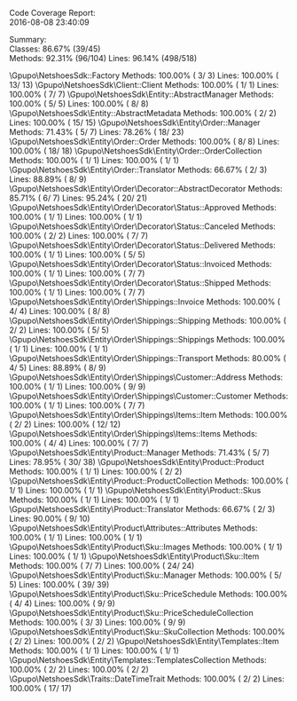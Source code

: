 

Code Coverage Report:      
  2016-08-08 23:40:09      
                           
 Summary:                  
  Classes: 86.67% (39/45)  
  Methods: 92.31% (96/104) 
  Lines:   96.14% (498/518)

\Gpupo\NetshoesSdk::Factory
  Methods: 100.00% ( 3/ 3)   Lines: 100.00% ( 13/ 13)
\Gpupo\NetshoesSdk\Client::Client
  Methods: 100.00% ( 1/ 1)   Lines: 100.00% (  7/  7)
\Gpupo\NetshoesSdk\Entity::AbstractManager
  Methods: 100.00% ( 5/ 5)   Lines: 100.00% (  8/  8)
\Gpupo\NetshoesSdk\Entity::AbstractMetadata
  Methods: 100.00% ( 2/ 2)   Lines: 100.00% ( 15/ 15)
\Gpupo\NetshoesSdk\Entity\Order::Manager
  Methods:  71.43% ( 5/ 7)   Lines:  78.26% ( 18/ 23)
\Gpupo\NetshoesSdk\Entity\Order::Order
  Methods: 100.00% ( 8/ 8)   Lines: 100.00% ( 18/ 18)
\Gpupo\NetshoesSdk\Entity\Order::OrderCollection
  Methods: 100.00% ( 1/ 1)   Lines: 100.00% (  1/  1)
\Gpupo\NetshoesSdk\Entity\Order::Translator
  Methods:  66.67% ( 2/ 3)   Lines:  88.89% (  8/  9)
\Gpupo\NetshoesSdk\Entity\Order\Decorator::AbstractDecorator
  Methods:  85.71% ( 6/ 7)   Lines:  95.24% ( 20/ 21)
\Gpupo\NetshoesSdk\Entity\Order\Decorator\Status::Approved
  Methods: 100.00% ( 1/ 1)   Lines: 100.00% (  1/  1)
\Gpupo\NetshoesSdk\Entity\Order\Decorator\Status::Canceled
  Methods: 100.00% ( 2/ 2)   Lines: 100.00% (  7/  7)
\Gpupo\NetshoesSdk\Entity\Order\Decorator\Status::Delivered
  Methods: 100.00% ( 1/ 1)   Lines: 100.00% (  5/  5)
\Gpupo\NetshoesSdk\Entity\Order\Decorator\Status::Invoiced
  Methods: 100.00% ( 1/ 1)   Lines: 100.00% (  7/  7)
\Gpupo\NetshoesSdk\Entity\Order\Decorator\Status::Shipped
  Methods: 100.00% ( 1/ 1)   Lines: 100.00% (  7/  7)
\Gpupo\NetshoesSdk\Entity\Order\Shippings::Invoice
  Methods: 100.00% ( 4/ 4)   Lines: 100.00% (  8/  8)
\Gpupo\NetshoesSdk\Entity\Order\Shippings::Shipping
  Methods: 100.00% ( 2/ 2)   Lines: 100.00% (  5/  5)
\Gpupo\NetshoesSdk\Entity\Order\Shippings::Shippings
  Methods: 100.00% ( 1/ 1)   Lines: 100.00% (  1/  1)
\Gpupo\NetshoesSdk\Entity\Order\Shippings::Transport
  Methods:  80.00% ( 4/ 5)   Lines:  88.89% (  8/  9)
\Gpupo\NetshoesSdk\Entity\Order\Shippings\Customer::Address
  Methods: 100.00% ( 1/ 1)   Lines: 100.00% (  9/  9)
\Gpupo\NetshoesSdk\Entity\Order\Shippings\Customer::Customer
  Methods: 100.00% ( 1/ 1)   Lines: 100.00% (  7/  7)
\Gpupo\NetshoesSdk\Entity\Order\Shippings\Items::Item
  Methods: 100.00% ( 2/ 2)   Lines: 100.00% ( 12/ 12)
\Gpupo\NetshoesSdk\Entity\Order\Shippings\Items::Items
  Methods: 100.00% ( 4/ 4)   Lines: 100.00% (  7/  7)
\Gpupo\NetshoesSdk\Entity\Product::Manager
  Methods:  71.43% ( 5/ 7)   Lines:  78.95% ( 30/ 38)
\Gpupo\NetshoesSdk\Entity\Product::Product
  Methods: 100.00% ( 1/ 1)   Lines: 100.00% (  2/  2)
\Gpupo\NetshoesSdk\Entity\Product::ProductCollection
  Methods: 100.00% ( 1/ 1)   Lines: 100.00% (  1/  1)
\Gpupo\NetshoesSdk\Entity\Product::Skus
  Methods: 100.00% ( 1/ 1)   Lines: 100.00% (  1/  1)
\Gpupo\NetshoesSdk\Entity\Product::Translator
  Methods:  66.67% ( 2/ 3)   Lines:  90.00% (  9/ 10)
\Gpupo\NetshoesSdk\Entity\Product\Attributes::Attributes
  Methods: 100.00% ( 1/ 1)   Lines: 100.00% (  1/  1)
\Gpupo\NetshoesSdk\Entity\Product\Sku::Images
  Methods: 100.00% ( 1/ 1)   Lines: 100.00% (  1/  1)
\Gpupo\NetshoesSdk\Entity\Product\Sku::Item
  Methods: 100.00% ( 7/ 7)   Lines: 100.00% ( 24/ 24)
\Gpupo\NetshoesSdk\Entity\Product\Sku::Manager
  Methods: 100.00% ( 5/ 5)   Lines: 100.00% ( 39/ 39)
\Gpupo\NetshoesSdk\Entity\Product\Sku::PriceSchedule
  Methods: 100.00% ( 4/ 4)   Lines: 100.00% (  9/  9)
\Gpupo\NetshoesSdk\Entity\Product\Sku::PriceScheduleCollection
  Methods: 100.00% ( 3/ 3)   Lines: 100.00% (  9/  9)
\Gpupo\NetshoesSdk\Entity\Product\Sku::SkuCollection
  Methods: 100.00% ( 2/ 2)   Lines: 100.00% (  2/  2)
\Gpupo\NetshoesSdk\Entity\Templates::Item
  Methods: 100.00% ( 1/ 1)   Lines: 100.00% (  1/  1)
\Gpupo\NetshoesSdk\Entity\Templates::TemplatesCollection
  Methods: 100.00% ( 2/ 2)   Lines: 100.00% (  2/  2)
\Gpupo\NetshoesSdk\Traits::DateTimeTrait
  Methods: 100.00% ( 2/ 2)   Lines: 100.00% ( 17/ 17)
